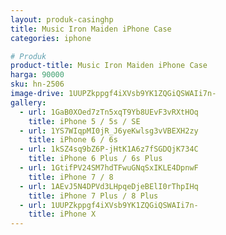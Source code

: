 ```yaml
---
layout: produk-casinghp
title: Music Iron Maiden iPhone Case
categories: iphone

# Produk
product-title: Music Iron Maiden iPhone Case
harga: 90000
sku: hn-2506
image-drive: 1UUPZkppgf4iXVsb9YK1ZQGiQSWAIi7n-
gallery:
  - url: 1GaB0XOed7zTn5xqT9Yb8UEvF3vRXtHOq
    title: iPhone 5 / 5s / SE
  - url: 1YS7WIqpMI0jR_J6yeKwlsg3vVBEXH2zy
    title: iPhone 6 / 6s
  - url: 1kSZ4sq9bZ6P-jHtK1A6z7fSGDQjK734C
    title: iPhone 6 Plus / 6s Plus
  - url: 1GtifPV24SM7hdTFwuGNqSxIKLE4DpnwF
    title: iPhone 7 / 8
  - url: 1AEvJ5N4DPVd3LHpqeDjeBElI0rThpIHq
    title: iPhone 7 Plus / 8 Plus
  - url: 1UUPZkppgf4iXVsb9YK1ZQGiQSWAIi7n-
    title: iPhone X
---
```


